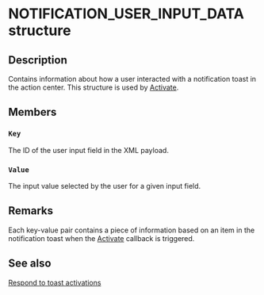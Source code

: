# NOTIFICATION_USER_INPUT_DATA structure

## Description

Contains information about how a user interacted with a notification toast in the action center. This structure is used by [Activate](https://learn.microsoft.com/previous-versions/windows/desktop/api/notificationactivationcallback/nf-notificationactivationcallback-inotificationactivationcallback-activate).

## Members

### `Key`

The ID of the user input field in the XML payload.

### `Value`

The input value selected by the user for a given input field.

## Remarks

Each key-value pair contains a piece of information based on an item in the notification toast when the [Activate](https://learn.microsoft.com/previous-versions/windows/desktop/api/notificationactivationcallback/nf-notificationactivationcallback-inotificationactivationcallback-activate) callback is triggered.

## See also

[Respond to toast activations](https://learn.microsoft.com/previous-versions/windows/desktop/win32_tile_badge_notif/respond-to-toast-activations)